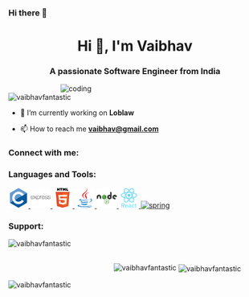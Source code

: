 ### Hi there 👋

<!--
**vaibhavfantastic/vaibhavfantastic** is a ✨ _special_ ✨ repository because its `README.md` (this file) appears on your GitHub profile.

Here are some ideas to get you started:

- 🔭 I’m currently working on 
- 🌱 I’m currently learning ...
- 👯 I’m looking to collaborate on ...
- 🤔 I’m looking for help with ...
- 💬 Ask me about ...
- 📫 How to reach me: ...
- 😄 Pronouns: ...
- ⚡ Fun fact: ...
-->
<h1 align="center">Hi 👋, I'm Vaibhav</h1>
<h3 align="center">A passionate Software Engineer from India</h3>
<img align="right" alt="coding" width="400px" src="https://media2.giphy.com/media/n1dFDLwXu4Qkwy7OJ0/200w.webp?cid=ecf05e47lk9kfds8mmmy2d70uq2220ct3au0jqzomkysr64v&ep=v1_gifs_search&rid=200w.webp&ct=g">

<p align="left"> <img src="https://komarev.com/ghpvc/?username=vaibhavfantastic&label=Profile%20views&color=0e75b6&style=flat" alt="vaibhavfantastic" /> </p>

- 🔭 I’m currently working on **Loblaw**

- 📫 How to reach me **vaibhav@gmail.com**

<h3 align="left">Connect with me:</h3>
<p align="left">
</p>

<h3 align="left">Languages and Tools:</h3>
<p align="left"> <a href="https://www.cprogramming.com/" target="_blank" rel="noreferrer"> <img src="https://raw.githubusercontent.com/devicons/devicon/master/icons/c/c-original.svg" alt="c" width="40" height="40"/> </a> <a href="https://expressjs.com" target="_blank" rel="noreferrer"> <img src="https://raw.githubusercontent.com/devicons/devicon/master/icons/express/express-original-wordmark.svg" alt="express" width="40" height="40"/> </a> <a href="https://www.w3.org/html/" target="_blank" rel="noreferrer"> <img src="https://raw.githubusercontent.com/devicons/devicon/master/icons/html5/html5-original-wordmark.svg" alt="html5" width="40" height="40"/> </a> <a href="https://www.java.com" target="_blank" rel="noreferrer"> <img src="https://raw.githubusercontent.com/devicons/devicon/master/icons/java/java-original.svg" alt="java" width="40" height="40"/> </a> <a href="https://nodejs.org" target="_blank" rel="noreferrer"> <img src="https://raw.githubusercontent.com/devicons/devicon/master/icons/nodejs/nodejs-original-wordmark.svg" alt="nodejs" width="40" height="40"/> </a> <a href="https://reactjs.org/" target="_blank" rel="noreferrer"> <img src="https://raw.githubusercontent.com/devicons/devicon/master/icons/react/react-original-wordmark.svg" alt="react" width="40" height="40"/> </a> <a href="https://spring.io/" target="_blank" rel="noreferrer"> <img src="https://www.vectorlogo.zone/logos/springio/springio-icon.svg" alt="spring" width="40" height="40"/> </a> </p>

<h3 align="left">Support:</h3>
<p><a href="https://www.buymeacoffee.com/vaibhavfantastic"> <img align="left" src="https://cdn.buymeacoffee.com/buttons/v2/default-yellow.png" height="50" width="210" alt="vaibhavfantastic" /></a></p><br><br>

<p><img align="left" src="https://github-readme-stats.vercel.app/api/top-langs?username=vaibhavfantastic&show_icons=true&locale=en&layout=compact" alt="vaibhavfantastic" /></p>

<p>&nbsp;<img align="center" src="https://github-readme-stats.vercel.app/api?username=vaibhavfantastic&show_icons=true&locale=en" alt="vaibhavfantastic" /></p>

<p><img align="center" src="https://github-readme-streak-stats.herokuapp.com/?user=vaibhavfantastic&" alt="vaibhavfantastic" /></p>
